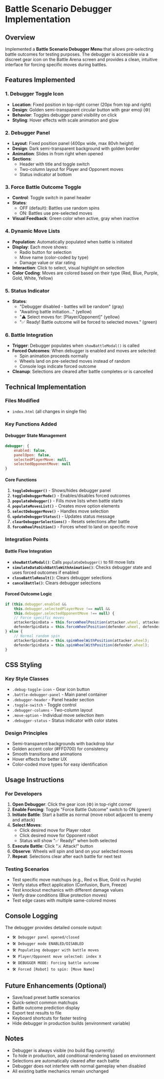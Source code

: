 # Battle Scenario Debugger Implementation

## Overview
Implemented a **Battle Scenario Debugger Menu** that allows pre-selecting battle outcomes for testing purposes. The debugger is accessible via a discreet gear icon on the Battle Arena screen and provides a clean, intuitive interface for forcing specific moves during battles.

## Features Implemented

### 1. **Debugger Toggle Icon**
- **Location**: Fixed position in top-right corner (20px from top and right)
- **Design**: Golden semi-transparent circular button with gear emoji (⚙️)
- **Behavior**: Toggles debugger panel visibility on click
- **Styling**: Hover effects with scale animation and glow

### 2. **Debugger Panel**
- **Layout**: Fixed position panel (400px wide, max 80vh height)
- **Design**: Dark semi-transparent background with golden border
- **Animation**: Slides in from right when opened
- **Sections**:
  - Header with title and toggle switch
  - Two-column layout for Player and Opponent moves
  - Status indicator at bottom

### 3. **Force Battle Outcome Toggle**
- **Control**: Toggle switch in panel header
- **States**: 
  - OFF (default): Battles use random spins
  - ON: Battles use pre-selected moves
- **Visual Feedback**: Green color when active, gray when inactive

### 4. **Dynamic Move Lists**
- **Population**: Automatically populated when battle is initiated
- **Display**: Each move shows:
  - Radio button for selection
  - Move name (color-coded by type)
  - Damage value or star rating
- **Interaction**: Click to select, visual highlight on selection
- **Color Coding**: Moves are colored based on their type (Red, Blue, Purple, Gold, White, Yellow)

### 5. **Status Indicator**
- **States**:
  - "Debugger disabled - battles will be random" (gray)
  - "Awaiting battle initiation..." (yellow)
  - "⚠️ Select moves for: [Player/Opponent]" (yellow)
  - "✅ Ready! Battle outcome will be forced to selected moves." (green)

### 6. **Battle Integration**
- **Trigger**: Debugger populates when `showBattleModal()` is called
- **Forced Outcomes**: When debugger is enabled and moves are selected:
  - Spin animation proceeds normally
  - Wheels land on pre-selected moves instead of random
  - Console logs indicate forced outcome
- **Cleanup**: Selections are cleared after battle completes or is cancelled

## Technical Implementation

### Files Modified
- `index.html` (all changes in single file)

### Key Functions Added

#### Debugger State Management
```javascript
debugger: {
    enabled: false,
    panelOpen: false,
    selectedPlayerMove: null,
    selectedOpponentMove: null
}
```

#### Core Functions
1. **`toggleDebugger()`** - Shows/hides debugger panel
2. **`toggleDebuggerMode()`** - Enables/disables forced outcomes
3. **`populateDebugger()`** - Fills move lists when battle starts
4. **`populateMovesList()`** - Creates move option elements
5. **`selectDebuggerMove()`** - Handles move selection
6. **`updateDebuggerStatus()`** - Updates status message
7. **`clearDebuggerSelections()`** - Resets selections after battle
8. **`forceWheelPosition()`** - Forces wheel to land on specific move

### Integration Points

#### Battle Flow Integration
- **`showBattleModal()`**: Calls `populateDebugger()` to fill move lists
- **`simulateDataDiskBattleWithAnimation()`**: Checks debugger state and uses forced outcomes if enabled
- **`closeBattleResult()`**: Clears debugger selections
- **`cancelBattle()`**: Clears debugger selections

#### Forced Outcome Logic
```javascript
if (this.debugger.enabled && 
    this.debugger.selectedPlayerMove !== null && 
    this.debugger.selectedOpponentMove !== null) {
    // Force specific moves
    attackerSpinData = this.forceWheelPosition(attacker.wheel, attackerMoveIndex);
    defenderSpinData = this.forceWheelPosition(defender.wheel, defenderMoveIndex);
} else {
    // Normal random spin
    attackerSpinData = this.spinWheelWithPosition(attacker.wheel);
    defenderSpinData = this.spinWheelWithPosition(defender.wheel);
}
```

## CSS Styling

### Key Style Classes
- `.debug-toggle-icon` - Gear icon button
- `.battle-debugger-panel` - Main panel container
- `.debugger-header` - Panel header section
- `.toggle-switch` - Toggle control
- `.debugger-columns` - Two-column layout
- `.move-option` - Individual move selection item
- `.debugger-status` - Status indicator with color states

### Design Principles
- Semi-transparent backgrounds with backdrop blur
- Golden accent color (#FFD700) for consistency
- Smooth transitions and animations
- Hover effects for better UX
- Color-coded move types for easy identification

## Usage Instructions

### For Developers
1. **Open Debugger**: Click the gear icon (⚙️) in top-right corner
2. **Enable Forcing**: Toggle "Force Battle Outcome" switch to ON (green)
3. **Initiate Battle**: Start a battle as normal (move robot adjacent to enemy and attack)
4. **Select Moves**: 
   - Click desired move for Player robot
   - Click desired move for Opponent robot
   - Status will show "✅ Ready!" when both selected
5. **Execute Battle**: Click "⚔️ Attack!" button
6. **Observe**: Wheels will spin and land on your selected moves
7. **Repeat**: Selections clear after each battle for next test

### Testing Scenarios
- Test specific move matchups (e.g., Red vs Blue, Gold vs Purple)
- Verify status effect application (Confusion, Burn, Freeze)
- Test knockout mechanics with different damage values
- Verify draw conditions (Blue protection moves)
- Test edge cases with multiple same-colored moves

## Console Logging
The debugger provides detailed console output:
- `🛠️ Debugger panel opened/closed`
- `🛠️ Debugger mode ENABLED/DISABLED`
- `🛠️ Populating debugger with battle moves`
- `🛠️ Player/Opponent move selected: index X`
- `🛠️ DEBUGGER MODE: Forcing battle outcome`
- `🛠️ Forced [Robot] to spin: [Move Name]`

## Future Enhancements (Optional)
- Save/load preset battle scenarios
- Quick-select common matchups
- Battle outcome prediction display
- Export test results to file
- Keyboard shortcuts for faster testing
- Hide debugger in production builds (environment variable)

## Notes
- Debugger is always visible (no build flag currently)
- To hide in production, add conditional rendering based on environment
- Selections are automatically cleared after each battle
- Debugger does not interfere with normal gameplay when disabled
- All existing battle mechanics remain unchanged
